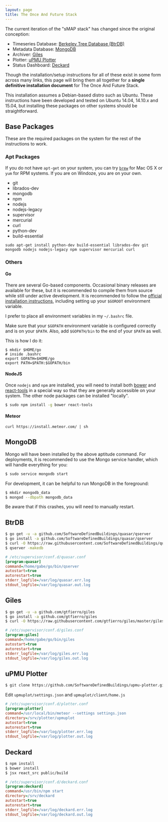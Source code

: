 ```yaml
---
layout: page
title: The Once And Future Stack
---
```


The current iteration of the "sMAP stack" has changed since the original conception:

* Timeseries Database: [Berkeley Tree Database (BtrDB)](https://github.com/SoftwareDefinedBuildings/quasar)
* Metadata Database: [MongoDB](https://www.mongodb.org/)
* Archiver: [Giles](https://github.com/gtfierro/giles)
* Plotter: [uPMU Plotter](https://github.com/SoftwareDefinedBuildings/upmu-plotter)
* Status Dashboard: [Deckard](https://github.com/gtfierro/deckard)

Though the installation/setup instructions for all of these exist in some form across many links, this page
will bring them all together for a **single definitive installation document** for The Once And Future Stack.

This installation assumes a Debian-based distro such as Ubuntu. These instructions have been developed and tested
on Ubuntu 14.04, 14.10.x and 15.04, but installing these packages on other systems should be straightforward.

## <a name="BasePackages"></a>Base Packages

These are the required packages on the system for the rest of the instructions to work.

### Apt Packages

If you do not have `apt-get` on your system, you can try [`brew`](http://brew.sh/) for Mac OS X or `yum` for RPM systems.
If you are on Windoze, you are on your own.

* git
* librados-dev
* mongodb
* npm
* nodejs
* nodejs-legacy
* supervisor
* mercurial
* curl
* python-dev
* build-essential

`sudo apt-get install python-dev build-essential librados-dev git mongodb nodejs nodejs-legacy npm supervisor mercurial curl`


### Others

#### Go

There are several Go-based components. Occasional binary releases are available
for these, but it is recommended to compile them from source while still under
active development. It is recommended to follow the [official installation
instructions](https://golang.org/dl/), including setting up your `$GOROOT` environment variable.

I prefer to place all environment variables in my `~/.bashrc` file.

Make sure that your `$GOPATH` environment variable is configured correctly and
is on your `$PATH`. Also, add `$GOPATH/bin` to the end of your `$PATH` as well.

This is how I do it:

```
$ mkdir $HOME/go
# inside .bashrc
export GOPATH=$HOME/go
export PATH=$PATH:$GOPATH/bin
```

#### NodeJS

Once `nodejs` and `npm` are installed, you will need to install both
[bower](http://bower.io/) and
[react-tools](https://www.npmjs.com/package/react-tools) in a special way so
that they are generally accessible on your system. The other node packages can
be installed "locally".

```bash
$ sudo npm install -g bower react-tools
```

#### Meteor

`curl https://install.meteor.com/ | sh`


## <a name="MongoDB"></a>MongoDB

Mongo will have been installed by the above aptitude command. For deployments, it is recommended to use the
Mongo service handler, which will handle everything for you:

```bash
$ sudo service mongodb start
```

For development, it can be helpful to run MongoDB in the foreground:

```bash
$ mkdir mongodb_data
$ mongod --dbpath mongodb_data
```

Be aware that if this crashes, you will need to manually restart.

## <a name="BtrDB"></a>BtrDB

```bash
$ go get -u -a github.com/SoftwareDefinedBuildings/quasar/qserver
$ go install -a github.com/SoftwareDefinedBuildings/quasar/qserver
$ curl -O https://raw.githubusercontent.com/SoftwareDefinedBuildings/quasar/master/quasar.conf
$ qserver -makedb
```

```ini
# /etc/supervisor/conf.d/quasar.conf
[program:quasar]
command=/home/gabe/go/bin/qserver
autostart=true
autorestart=true
stderr_logfile=/var/log/quasar.err.log
stdout_logfile=/var/log/quasar.out.log
```


## <a name="Giles"></a>Giles

```bash
$ go get -u -a github.com/gtfierro/giles
$ go install -a github.com/gtfierro/giles
$ curl -O https://raw.githubusercontent.com/gtfierro/giles/master/giles.cfg
```

```ini
# /etc/supervisor/conf.d/giles.conf
[program:giles]
command=/home/gabe/go/bin/giles
autostart=true
autorestart=true
stderr_logfile=/var/log/giles.err.log
stdout_logfile=/var/log/giles.out.log
```

## <A Name="Plotter"></a>uPMU Plotter

```bash
$ git clone https://github.com/SoftwareDefinedBuildings/upmu-plotter.git
```

Edit `upmuplot/settings.json` and `upmuplot/client/home.js`

```ini
# /etc/supervisor/conf.d/plotter.conf
[program:plotter]
command=/usr/local/bin/meteor --settings settings.json
directory=/srv/plotter/upmuplot
autostart=true
autorestart=true
stderr_logfile=/var/log/plotter.err.log
stdout_logfile=/var/log/plotter.out.log
```

## <a name="Deckard"></a>Deckard

```bash
$ npm install
$ bower install
$ jsx react_src public/build
```

```ini
# /etc/supervisor/conf.d/deckard.conf
[program:deckard]
command=/usr/bin/npm start
directory=/srv/deckard
autostart=true
autorestart=true
stderr_logfile=/var/log/deckard.err.log
stdout_logfile=/var/log/deckard.out.log
```

